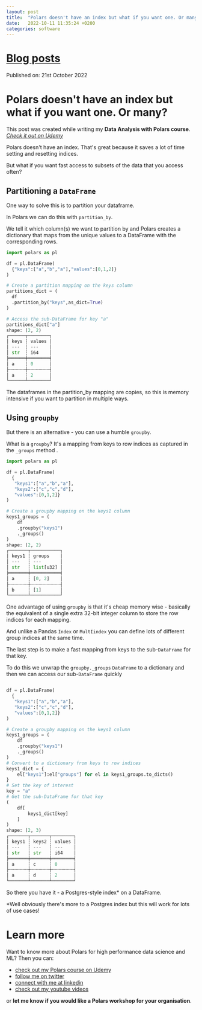 ```yaml
---
layout: post
title:  "Polars doesn't have an index but what if you want one. Or many."
date:   2022-10-11 11:35:24 +0200
categories: software
---
```

# [Blog posts](/blog/blog_index.html)
Published on: 21st October 2022

# Polars doesn't have an index but what if you want one. Or many?
This post was created while writing my **Data Analysis with Polars course**. 
[*Check it out on Udemy*](https://www.udemy.com/course/data-analysis-with-polars/?referralCode=A29DCDA40D369080C05A)

Polars doesn't have an index. That's great because it saves a lot of time setting and resetting indices. 

But what if you want fast access to subsets of the data that you access often?

## Partitioning a `DataFrame`
One way to solve this is to partition your dataframe. 

In Polars we can do this with `partition_by`. 

We tell it which column(s) we want to partition by and Polars creates a dictionary that maps from the unique values to a DataFrame with the corresponding rows.

```python
import polars as pl

df = pl.DataFrame(
  {"keys":["a","b","a"],"values":[0,1,2]}
)

# Create a partition mapping on the keys column
partitions_dict = (
  df
  .partition_by("keys",as_dict=True)
)

# Access the sub-DataFrame for key "a"
partitions_dict["a"]
shape: (2, 2)
┌──────┬────────┐
│ keys ┆ values │
│ ---  ┆ ---    │
│ str  ┆ i64    │
╞══════╪════════╡
│ a    ┆ 0      │
├╌╌╌╌╌╌┼╌╌╌╌╌╌╌╌┤
│ a    ┆ 2      │
└──────┴────────┘
```
The dataframes in the partition_by mapping are copies, so this is memory intensive if you want to partition in multiple ways.

## Using `groupby`
But there is an alternative - you can use a humble `groupby`.

What is a `groupby`? It's a mapping from keys to row indices as captured in the `_groups` method .
```python
import polars as pl

df = pl.DataFrame(
  {
   "keys1":["a","b","a"],
   "keys2":["c","c","d"],
   "values":[0,1,2]}
)

# Create a groupby mapping on the keys1 column
keys1_groups = (
	df
    .groupby("keys1")
    ._groups()
)
shape: (2, 2)
┌───────┬───────────┐
│ keys1 ┆ groups    │
│ ---   ┆ ---       │
│ str   ┆ list[u32] │
╞═══════╪═══════════╡
│ a     ┆ [0, 2]    │
├╌╌╌╌╌╌╌┼╌╌╌╌╌╌╌╌╌╌╌┤
│ b     ┆ [1]       │
└───────┴───────────┘
```
One advantage of using `groupby` is that it's cheap memory wise - basically the equivalent of a single extra 32-bit integer column to store the row indices for each mapping.

And unlike a Pandas `Index` or `MultIindex` you can define lots of different group indices at the same time.

The last step is to make a fast mapping from keys to the sub-`DataFrame` for that key. 

To do this we unwrap the `groupby._groups` `DataFrame` to a dictionary and then we can access our sub-`DataFrame` quickly

```python

df = pl.DataFrame(
  {
   "keys1":["a","b","a"],
   "keys2":["c","c","d"],
   "values":[0,1,2]}
)

# Create a groupby mapping on the keys1 column
keys1_groups = (
	df
    .groupby("keys1")
    ._groups()
)
# Convert to a dictionary from keys to row indices
keys1_dict = {
    el["keys1"]:el["groups"] for el in keys1_groups.to_dicts()
}
# Set the key of interest
key = "a"
# Get the sub-DataFrame for that key
(
    df[
        keys1_dict[key]
    ]
)
shape: (2, 3)
┌───────┬───────┬────────┐
│ keys1 ┆ keys2 ┆ values │
│ ---   ┆ ---   ┆ ---    │
│ str   ┆ str   ┆ i64    │
╞═══════╪═══════╪════════╡
│ a     ┆ c     ┆ 0      │
├╌╌╌╌╌╌╌┼╌╌╌╌╌╌╌┼╌╌╌╌╌╌╌╌┤
│ a     ┆ d     ┆ 2      │
└───────┴───────┴────────┘
```
So there you have it - a Postgres-style index* on a DataFrame.

*Well obviously there's more to a Postgres index but this will work for lots of use cases!

# Learn more
Want to know more about Polars for high performance data science and ML? Then you can:
- [check out my Polars course on Udemy](https://www.udemy.com/course/data-analysis-with-polars/?referralCode=A29DCDA40D369080C05A) 
- [follow me on twitter](https://twitter.com/braaannigan)
- [connect with me at linkedin](https://www.linkedin.com/in/liam-brannigan-9080b214a/)
- [check out my youtube videos](https://www.youtube.com/watch?v=nGritAo-71o)

or **let me know if you would like a Polars workshop for your organisation**.